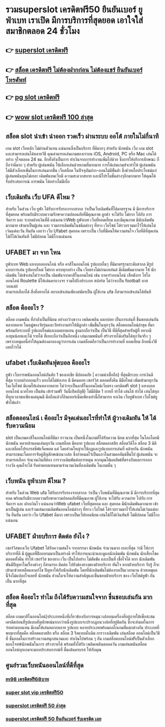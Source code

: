 # รวมsuperslot เครดิตฟรี50 ยืนยันเบอร์  ยูฟ่าเบท  เราเปิด มีการบริการที่สุดยอด  เอาใจใส่สมาชิกตลอด 24 ชั่วโมง

## 👉 [superslot เครดิตฟรี](https://ufaeat.com/)
## 👉 [สล็อต เครดิตฟรี ไม่ต้องฝากก่อน ไม่ต้องแชร์ ยืนยันเบอร์โทรศัพท์](https://ufaeat.com/ufaeat-register)
## 👉 [pg slot เครดิตฟรี](https://ufaeat.com/ufaeat-register)
## 👉 [wow slot เครดิตฟรี 100 ล่าสุด](https://ufaeat.com/ufaeat-login)

##  สล็อต slot นำเข้า   นำออก รวดเร็ว ผ่านระบบ ออโต้  ภายในไม่กี่นาที 

เกม slot  เว็บหลัก ไม่ผ่านตัวแทน แน่นอนซึ่งเป็นบริการ ที่ดีมากๆ  สำหรับ นักพนัน เว็บ เกม slot  และสามารถเล่นได้หลายวิธี  คุณสามารถเล่นเกมของเราบน iOS, Android, PC หรือ Mac เล่นได้อย่าง จุใจตลอด 24 ชม. อีกทั้งยังเป็นการ ทำเงินจากการทำงานเพิ่มไปด้วย ซึ่งการให้บริการลักษณะ ก็ถือว่าดีมาก ๆ สำหรับ ผู้เล่นพนัน ให้เลือกเล่นด้วยเกมที่มากมาย การได้เล่นเกมส์จะทำให้  ผู้เล่นพนัน  ได้มีตัวเลือกเพิ่มในการเล่นมากขึ้น เว็บสล็อต ในปัจจุบันฝาก-ถอนไม่มีขั้นต่ำ ซึ่งช่วยเอื้อประโยชน์แก่  ผู้เล่นพนันทุนไม่เยอะ เดิมพันบนเว็บมี ความสะดวกสบาย และมีโปรโมชั่นต่างๆอีกมากมาย ให้คุณได้รับประสบการณ์ การพนัน ได้อย่างไม่มีเบื่อ

## เว็บเดิมพัน เว็บ UFA ดีไหม ?

สำหรับ ในส่วน  เว็บ  ยูฟ่า  ได้รับการรับรองจากสากล ว่าเป็นเว็บเดิมพันที่ได้มาตรฐาน  มี มีการบริการที่สุดยอด พร้อมกับมีระบบความรักษาความปลอดภัยที่มีคุณภาพ ลูกค้า  จะได้รับ ไม่ยาก ไปกับ การจัดการ และ ระบบฝากเงินที่ดี  แน่นอนว่าWeb  ยูฟ่าเบท   เว็บที่ยอดเยี่ยม  และมีคุณภาพ  มีนักเดิมพันมากมาย   เข้ามาเป็นผู้เล่น  และ รวมการเดิมพันในชนิดต่างๆ ที่ทาง เว็บไซต์ ได้รวบรวมมาไว้ให้เล่นไม่เว้นแต่ละวัน  ยืนยัน เลยว่า เว็บ Ufabet   สุดยอด  เพราะเป็น เว็บที่มีคนให้ความสนใจ เว็บที่ดีที่สุดเล่นได้ก็ได้เงินทันที ไม่มีปลอม ไม่มีโกงแน่นอน

## UFABET มา จาก ไหน

ยูฟ่าเบท  Web  แทงบอลออนไลน์    หรือ คาสิโนออนไลน์    รูปแบบอื่นๆ   ที่มีมาตรฐานระดับสากล มีรูปแบบการเล่น    รูปแบบใหม่  ไม่ยาก  ครบทุกอย่าง    เป็น  เว็บตรงไม่ผ่านเอเย่นต์   มีเดิมพันมากมาย   ให้ นักเดิมพัน  ได้เข้าเล่นไม่ว่าจะเป็น เดิมพันจากคาสิโนออนไลน์   เช่น  บาคาร่าออนไลน์   เสือมังกร ไฮโลออนไลน์    Roulette    มีให้เล่นครบวงจร   รวมไปถึงประเภท สปอร์ต   ไม่ว่าจะเป็น  football  บาส    วอลเล่ย์  
  สามารถเลือกได้  สิ่งที่อยากได้ อยากเข้าเล่นเพียงสมัครเป็น ผู้ใช้งาน    ufa ก็สามารถเข้าเล่นได้ทันที


##  สล็อต คืออะไร ?

สล็อต  เกมพนัน ที่กำลังเป็นที่นิยม อย่างกว้างขวาง  เพลิดเพลิน   แตกบ่อย  เป็นการเล่นที่ ชื่นชอบเล่นกัน หลากหลาย ในหมู่ของวัยรุ่นและวัยทำงานทำให้มีลูกค้า เพิ่มขึ้นในทุกๆวัน  สล็อตออนไลน์ล่าสุด ที่มาพร้อมกับระบบที่ รูปแบบใหม่และผลตอบแทน สูงมากถือว่าเป็น เป็นวิธี ที่ดีที่สุดสำหรับผู้ที่ อยากมีลงทุนน้อยและได้ รายได้ ที่เยอะถือว่าเป็นอีกหนึ่ง เล่นเกมพนันที่ สร้างรายได้เสริมได้ทุกวันจริง ๆ เพราะเหตุผลนี้ทำให้คุณต้องมาลองดูว่าการเล่น เกมสล็อตถือว่าเป็นการทำงานที่ ยอดเยี่ยม อีกหนึ่งวิธีเลยก็ว่าได้


##  ufabet   เว็บเดิมพันฟุตบอล  คืออะไร 

 ยูฟ่า เว็บการพนันออนไลน์อันดับ 1  ของเอเชีย มีปลอดภัย | ความน่าเชื่อถือ} ที่สุดมีระบบ การเงินดีที่สุด ระบบฝากถอนเร็ว  แทงได้ไม่ต้องรอ มี มีคนคอย เซอร์วิส  ตลอดทั้งคืน มีมือใหม่ เพิ่มเข้ามาทุกวัน ในเว็บไซต์ มีเกมให้เล่นหลากหลาย ไม่ว่าจะเป็นคาสิโนออนไลน์เว็บตรง เครดิตฟรี slot } แทงบอลออนไลน์  มวยไทย เป็นต้น  เข้าร่วมฟรี วันนี้เปิดบัญชี} ไม่มีลิมิต 1 บาทก็ ทำได้ เล่นได้  ทำได้ เล่นได้ทุกที่ทุกเวลาขอเพียงแค่คุณมี มือถือแล้วก็อินเทอร์เน็ตเพียงเท่านี้ก็สามารถ หาเงิน เว็บยูฟ่าเบท เว็บไซต์ยูฟ่าได้แล้ว


##  สล็อตออนไลน์ เ คืออะไร มีจุดเด่นอะไรที่ทำให้ ผู้วางเดิมพัน ให้ ได้รับความนิยม 

 slot เป็นเกมคาสิโนออนไลน์ที่มีมา ยาวนาน เป็นหนึ่งในเกมที่ได้รับความ นิยม มากที่สุด ในโลกโดยมี นักพนัน หลายล้านคนเล่นทุกวัน  เกมสล็อต มีหลาย รูปแบบ  สล็อตคลาสสิก สล็อตวิดีโอ สล็อต 3 มิติ และสล็อตโปรเกรสซีฟแจ็คพอต แต่ โดยส่วนใหญ่จะใช้กฎและรูปแบบการเล่นที่ คล้ายกัน  นักพนัน สามารถชนะโดยการจับคู่สัญลักษณ์บนวงล้อ ซึ่งกำหนดไว้เป็นแถวในสามคอลัมน์ขึ้นไป  ผู้เล่นพนัน จะสามารถเลือก จำนวนเงินที่ต้อง การวางเดิมพันต่อการหมุน หากคุณได้ผลลัพธ์ที่ตรงกับผลการออกรางวัล คุณก็จะได้ รับค่าตอบแทนตามจำนวนเงินที่ลงเดิมพัน ในเกมนั้น ๆ


## เว็บพนัน  ยูฟ่าเบท ดีไหม ?

สำหรับ ในส่วน Web  ufa ได้รับการรับรองจากสากล ว่าเป็น เว็บพนันที่มีคุณภาพ  มี มีการบริการที่สุดยอด พร้อมกับมีระบบความรักษาความปลอดภัยที่มีคุณภาพ  ผู้ใช้งาน จะได้รับ ความง่าย   ไปกับ การจัดการ และ ฝากเงินไว แน่นอนว่าWeb   ufabet   เว็บที่สุดยอด และ สุดยอด มีนักเดิมพันมากมาย   เข้ามาเป็นผู้เล่น  และร่วมเล่นเกมเดิมพันออนไลน์ต่างๆ ที่ทาง เว็บไซต์ ได้รวบรวมมาไว้ให้เล่นไม่เว้นแต่ละวัน  ยืนยัน เลยว่า เว็บ Ufabet   ดีมาก เพราะเป็นเว็ปยอดนิยม เล่นได้ก็ได้เงินทันที ไม่มีปลอม ไม่มีโกงแน่นอน


## UFABET ฝ่ายบริการ ติดต่อ ยังไง ?

 เซอร์วิสของเว็บ Ufabet   ได้รับความสนใจ จากบรรดา นักพนัน  จำนวนมาก เยอะที่สุด  ว่ามี ให้การบริการที่ดี มี ผู้ดูแลที่ฝึกอบรมมาเป็นอย่างดี ทำให้การแนะนำและดูแลนักเดิมพัน นักพนัน นักเสี่ยงโชค  ตลอดทั้งคืน ทำให้ เซอร์วิส ของทาง เว็บ เป็นไปอย่าง ไม่ตัดขัด และเป็นที่  เชื่อใจได้  หาก นักเดิมพัน พันมีปัญหาในเรื่องต่างๆ ก็สามารถ ติดต่อ  ไปยังช่องทางของฝ่ายบริการ   ทันใจ หากฝ่ายบริการ รับรู้  ก็จะเข้ามาช่วยเหลือและแก้ไข ปัญหาให้กับนักเดิมพัน  โดยที่นักเดิมพันไม่ต้องรอเป็นเวลานาน ด้วยเหตุผลนี้จึงไม่แปลกใจเลยที่ นักพนัน ส่วนใดจะให้ความสำคัญและชื่นชอบฝ่ายบริการ ของ เว็บไซต์ยูฟ่า กันเป็น  มากที่สุด


## สล็อต  คืออะไร ทำไม ถึงได้รับความสนใจจาก ชื่นชอบเล่นกัน มากที่สุด 

สล็อต เกมคาสิโนออนไลน์}ประเภทหนึ่งที่เกี่ยวข้องกับการหมุนวงล้อบนเครื่องที่อยู่ภายใต้เพื่อสะสมเครดิตก่อนที่รูปแบบสัญลักษณ์มากกว่าหนึ่งรูปแบบจะปรากฏบนวงล้อที่อยู่ติดกัน ซึ่งจะส่งผลในการ จ่ายค่าตอบแทน  มีเกมให้เล่นหลากหลาย รูปแบบ  หลายประเภทพร้อมกลไกเกมที่แตกต่างกัน ประเภทที่พบมากที่สุดคือ สล็อตคลาสสิก หรือ สล็อต 3 รีลแบบดั้งเดิม  การวางเดิมพัน เล่นสล็อต ออนไลน์เป็นวิธีที่ ชั้นยอดในการสร้างความสนุกสนานและ ทำเงินไปพร้อม ๆ กัน เกมสล็อตออนไลน์ฟรีเป็นตัวเลือก ตอบโจทษ์นักพนันในการ สร้างรายได้ พร้อมทั้งได้รับ เพลิดเพลินตลอดวัน เกมเล่นพนันสล็อตออนไลน์ทุกเกมจะมอบประสบการณ์ที่ ตื่นเต้นครบรส ให้กับคุณ


## ศูนย์รวมเว็บพนันออนไลน์ที่ดีที่สุด

### [m98 เครดิตฟรี68บาท](https://atom.io/themes/)
### [super slot vip เครดิตฟรี50](https://atom.io/themes/ufabet-register-free)
### [superslot เครดิตฟรี 50 ล่าสุด](https://atom.io/themes/)
### [superslot เครดิตฟรี 50 ยืนยันเบอร์ รับเครดิต เลย](https://atom.io/themes/ufabet-168-slot)